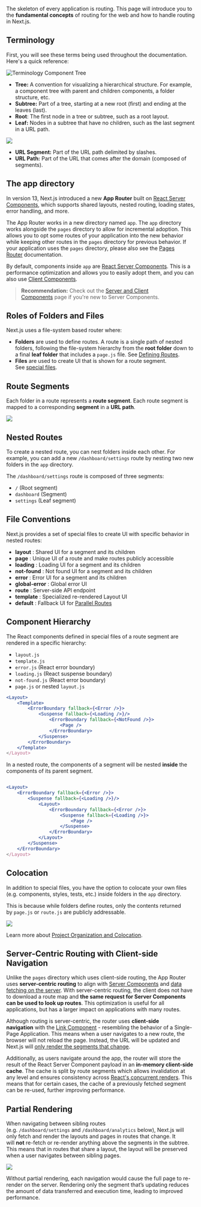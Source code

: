 
The skeleton of every application is routing. This page will introduce you to the **fundamental concepts** of routing for the web and how to handle routing in Next.js.

## Terminology

First, you will see these terms being used throughout the documentation. Here's a quick reference:

![Terminology Component Tree](https://nextjs.org/_next/image?url=%2Fdocs%2Flight%2Fterminology-component-tree.png&w=1920&q=75)

- **Tree:** A convention for visualizing a hierarchical structure. For example, a component tree with parent and children components, a folder structure, etc.
- **Subtree:** Part of a tree, starting at a new root (first) and ending at the leaves (last).
- **Root**: The first node in a tree or subtree, such as a root layout.
- **Leaf:** Nodes in a subtree that have no children, such as the last segment in a URL path.

![](https://nextjs.org/_next/image?url=%2Fdocs%2Flight%2Fterminology-url-anatomy.png&w=1920&q=75)

- **URL Segment:** Part of the URL path delimited by slashes.
- **URL Path:** Part of the URL that comes after the domain (composed of segments).

## The app directory

In version 13, Next.js introduced a new **App Router** built on [React Server Components](https://nextjs.org/docs/getting-started/react-essentials#server-components), which supports shared layouts, nested routing, loading states, error handling, and more.

The App Router works in a new directory named `app`. The `app` directory works alongside the `pages` directory to allow for incremental adoption. This allows you to opt some routes of your application into the new behavior while keeping other routes in the `pages` directory for previous behavior. If your application uses the `pages` directory, please also see the [Pages Router](https://nextjs.org/docs/pages/building-your-application/routing) documentation.

By default, components inside `app` are [React Server Components](https://nextjs.org/docs/getting-started/react-essentials#server-components). This is a performance optimization and allows you to easily adopt them, and you can also use [Client Components](https://nextjs.org/docs/getting-started/react-essentials#client-components).

> **Recommendation:** Check out the [Server and Client Components](https://nextjs.org/docs/getting-started/react-essentials) page if you're new to Server Components.

## Roles of Folders and Files

Next.js uses a file-system based router where:

- **Folders** are used to define routes. A route is a single path of nested folders, following the file-system hierarchy from the **root folder** down to a final **leaf folder** that includes a `page.js` file. See [Defining Routes](https://nextjs.org/docs/app/building-your-application/routing/defining-routes).
- **Files** are used to create UI that is shown for a route segment. See [special files](https://nextjs.org/docs/app/building-your-application/routing#file-conventions).



## Route Segments

Each folder in a route represents a **route segment**. Each route segment is mapped to a corresponding **segment** in a **URL path**.

![](https://nextjs.org/_next/image?url=%2Fdocs%2Flight%2Froute-segments-to-path-segments.png&w=1920&q=75)

## Nested Routes

To create a nested route, you can nest folders inside each other. For example, you can add a new `/dashboard/settings` route by nesting two new folders in the `app` directory.

The `/dashboard/settings` route is composed of three segments:

- `/` (Root segment)
- `dashboard` (Segment)
- `settings` (Leaf segment)

## File Conventions

Next.js provides a set of special files to create UI with specific behavior in nested routes:

- **layout** : Shared UI for a segment and its children
- **page** :  Unique UI of a route and make routes publicly accessible
- **loading** : Loading UI for a segment and its children
- **not-found** : Not found UI for a segment and its children
- **error** : Error UI for a segment and its children
- **global-error** : Global error UI
- **route** : Server-side API endpoint
- **template** : Specialized re-rendered Layout UI
- **default** : Fallback UI for [Parallel Routes](https://nextjs.org/docs/app/building-your-application/routing/parallel-routes)



## Component Hierarchy

The React components defined in special files of a route segment are rendered in a specific hierarchy:

- `layout.js`
- `template.js`
- `error.js` (React error boundary)
- `loading.js` (React suspense boundary)
- `not-found.js` (React error boundary)
- `page.js` or nested `layout.js`

```jsx
<Layout>
	<Template>
		<ErrorBoundary fallback={<Error />}>
			<Suspense fallback={<Loading />}/>
				<ErrorBoundary fallback={<NotFound />}>
					<Page />
				</ErrorBoundary>
			</Suspense>
		</ErrorBoundary>
	</Template>
</Layout>
```

In a nested route, the components of a segment will be nested **inside** the components of its parent segment.

```jsx

<Layout>
	<ErrorBoundary fallback={<Error />}>
		<Suspense fallback={<Loading />}/>
			<Layout>
				<ErrorBoundary fallback={<Error />}>
					<Suspense fallback={<Loading />}>
						<Page />
					</Suspense>
				</ErrorBoundary>
			</Layout>
		</Suspense>
	</ErrorBoundary>
</Layout>

```


## Colocation

In addition to special files, you have the option to colocate your own files (e.g. components, styles, tests, etc.) inside folders in the `app` directory.

This is because while folders define routes, only the contents returned by `page.js` or `route.js` are publicly addressable.

![](https://nextjs.org/_next/image?url=%2Fdocs%2Flight%2Fproject-organization-colocation.png&w=1920&q=75)


Learn more about [Project Organization and Colocation](https://nextjs.org/docs/app/building-your-application/routing/colocation).

## Server-Centric Routing with Client-side Navigation

Unlike the `pages` directory which uses client-side routing, the App Router uses **server-centric routing** to align with [Server Components](https://nextjs.org/docs/getting-started/react-essentials#server-components) and [data fetching on the server](https://nextjs.org/docs/app/building-your-application/data-fetching/fetching). With server-centric routing, the client does not have to download a route map and **the same request for Server Components can be used to look up routes**. This optimization is useful for all applications, but has a larger impact on applications with many routes.

Although routing is server-centric, the router uses **client-side navigation** with the [Link Component](https://nextjs.org/docs/app/building-your-application/routing/linking-and-navigating#link-component) - resembling the behavior of a Single-Page Application. This means when a user navigates to a new route, the browser will not reload the page. Instead, the URL will be updated and Next.js will [only render the segments that change](https://nextjs.org/docs/app/building-your-application/routing#partial-rendering).

Additionally, as users navigate around the app, the router will store the result of the React Server Component payload in an **in-memory client-side cache**. The cache is split by route segments which allows invalidation at any level and ensures consistency across [React's concurrent renders](https://react.dev/blog/2022/03/29/react-v18#what-is-concurrent-react). This means that for certain cases, the cache of a previously fetched segment can be re-used, further improving performance.

## Partial Rendering


When navigating between sibling routes (e.g. `/dashboard/settings` and `/dashboard/analytics` below), Next.js will only fetch and render the layouts and pages in routes that change. It will **not** re-fetch or re-render anything above the segments in the subtree. This means that in routes that share a layout, the layout will be preserved when a user navigates between sibling pages.

![](https://nextjs.org/_next/image?url=%2Fdocs%2Flight%2Fpartial-rendering.png&w=1920&q=75)

Without partial rendering, each navigation would cause the full page to re-render on the server. Rendering only the segment that’s updating reduces the amount of data transferred and execution time, leading to improved performance.

